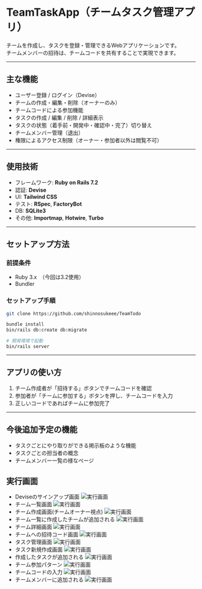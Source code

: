 # TeamTaskApp（チームタスク管理アプリ）

チームを作成し、タスクを登録・管理できるWebアプリケーションです。  
チームメンバーの招待は、チームコードを共有することで実現できます。

---

## 主な機能

- ユーザー登録 / ログイン（Devise）  
- チームの作成・編集・削除（オーナーのみ）  
- チームコードによる参加機能  
- タスクの作成 / 編集 / 削除 / 詳細表示  
- タスクの状態（着手前・開発中・確認中・完了）切り替え  
- チームメンバー管理（退出）  
- 権限によるアクセス制限（オーナー・参加者以外は閲覧不可）  

---

## 使用技術

- フレームワーク: **Ruby on Rails 7.2**  
- 認証: **Devise**  
- UI: **Tailwind CSS**  
- テスト: **RSpec**, **FactoryBot**  
- DB: **SQLite3**  
- その他: **Importmap**, **Hotwire**, **Turbo**  

---

## セットアップ方法

### 前提条件

- Ruby 3.x　（今回は3.2使用）
- Bundler  

### セットアップ手順

```bash
git clone https://github.com/shinnosukeee/TeamTodo

bundle install
bin/rails db:create db:migrate

# 開発環境で起動
bin/rails server
```

---

## アプリの使い方

1. チーム作成者が「招待する」ボタンでチームコードを確認  
2. 参加者が「チームに参加する」ボタンを押し、チームコードを入力  
3. 正しいコードであればチームに参加完了  

---

## 今後追加予定の機能

- タスクごとにやり取りができる掲示板のような機能
- タスクごとの担当者の概念
- チームメンバー一覧の様なページ

## 実行画面
- Deviseのサインアップ画面
![実行画面](public/README/img.png)
- チーム一覧画面
![実行画面](public/README/img_1.png)
- チーム作成画面(チームオーナー視点)
![実行画面](public/README/img_2.png)
- チーム一覧に作成したチームが追加される
![実行画面](public/README/img_3.png)
- チーム詳細画面
![実行画面](public/README/img_4.png)
- チームへの招待コード画面
![実行画面](public/README/img_5.png)
- タスク管理画面
![実行画面](public/README/img_6.png)
- タスク新規作成画面
![実行画面](public/README/img_7.png)
- 作成したタスクが追加される
![実行画面](public/README/img_8.png)
- チーム参加パターン
![実行画面](public/README/img_9.png)
- チームコードの入力
![実行画面](public/README/img_10.png)
- チームメンバーに追加される
![実行画面](public/README/img_11.png)

